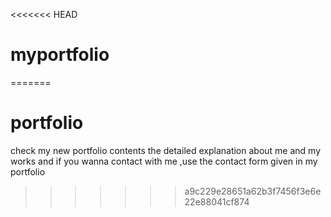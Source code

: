 <<<<<<< HEAD
# myportfolio
=======
# portfolio
check my new portfolio contents the detailed explanation about me and my works and if you wanna contact with me ,use the contact form given in my portfolio
>>>>>>> a9c229e28651a62b3f7456f3e6e22e88041cf874
